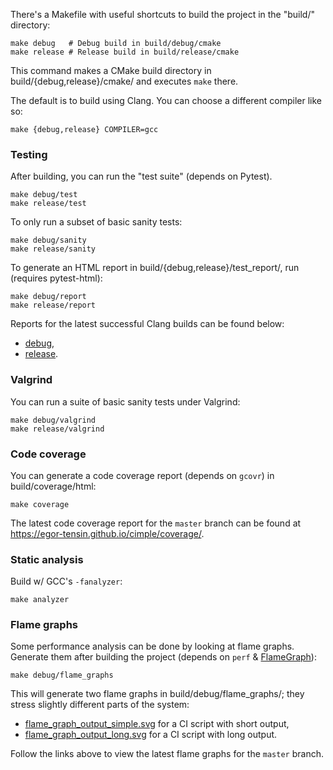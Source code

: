 There's a Makefile with useful shortcuts to build the project in the "build/"
directory:

    make debug   # Debug build in build/debug/cmake
    make release # Release build in build/release/cmake

This command makes a CMake build directory in build/{debug,release}/cmake/ and
executes `make` there.

The default is to build using Clang.
You can choose a different compiler like so:

    make {debug,release} COMPILER=gcc

### Testing

After building, you can run the "test suite" (depends on Pytest).

    make debug/test
    make release/test

To only run a subset of basic sanity tests:

    make debug/sanity
    make release/sanity

To generate an HTML report in build/{debug,release}/test_report/, run (requires
pytest-html):

    make debug/report
    make release/report

Reports for the latest successful Clang builds can be found below:

* [debug],
* [release].

[debug]: https://egor-tensin.github.io/cimple/test_report_clang_debug/
[release]: https://egor-tensin.github.io/cimple/test_report_clang_release/

### Valgrind

You can run a suite of basic sanity tests under Valgrind:

    make debug/valgrind
    make release/valgrind

### Code coverage

You can generate a code coverage report (depends on `gcovr`) in
build/coverage/html:

    make coverage

The latest code coverage report for the `master` branch can be found at
https://egor-tensin.github.io/cimple/coverage/.

### Static analysis

Build w/ GCC's `-fanalyzer`:

    make analyzer

### Flame graphs

Some performance analysis can be done by looking at flame graphs.
Generate them after building the project (depends on `perf` & [FlameGraph]):

    make debug/flame_graphs

[FlameGraph]: https://github.com/brendangregg/FlameGraph

This will generate two flame graphs in build/debug/flame_graphs/; they stress
slightly different parts of the system:

* [flame_graph_output_simple.svg] for a CI script with short output,
* [flame_graph_output_long.svg] for a CI script with long output.

[flame_graph_output_simple.svg]: https://egor-tensin.github.io/cimple/flame_graphs/flame_graph_output_simple.svg
[flame_graph_output_long.svg]: https://egor-tensin.github.io/cimple/flame_graphs/flame_graph_output_long.svg

Follow the links above to view the latest flame graphs for the `master` branch.
